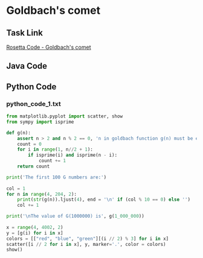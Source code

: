 # Goldbach's comet

## Task Link
[Rosetta Code - Goldbach's comet](https://rosettacode.org/wiki/Goldbach%27s_comet)

## Java Code
## Python Code
### python_code_1.txt
```python
from matplotlib.pyplot import scatter, show
from sympy import isprime

def g(n):
    assert n > 2 and n % 2 == 0, 'n in goldbach function g(n) must be even'          
    count = 0
    for i in range(1, n//2 + 1):
        if isprime(i) and isprime(n - i):
            count += 1
    return count

print('The first 100 G numbers are:')
 
col = 1
for n in range(4, 204, 2):
    print(str(g(n)).ljust(4), end = '\n' if (col % 10 == 0) else '')
    col += 1

print('\nThe value of G(1000000) is', g(1_000_000))
 
x = range(4, 4002, 2)
y = [g(i) for i in x]
colors = [["red", "blue", "green"][(i // 2) % 3] for i in x]
scatter([i // 2 for i in x], y, marker='.', color = colors)
show()

```

